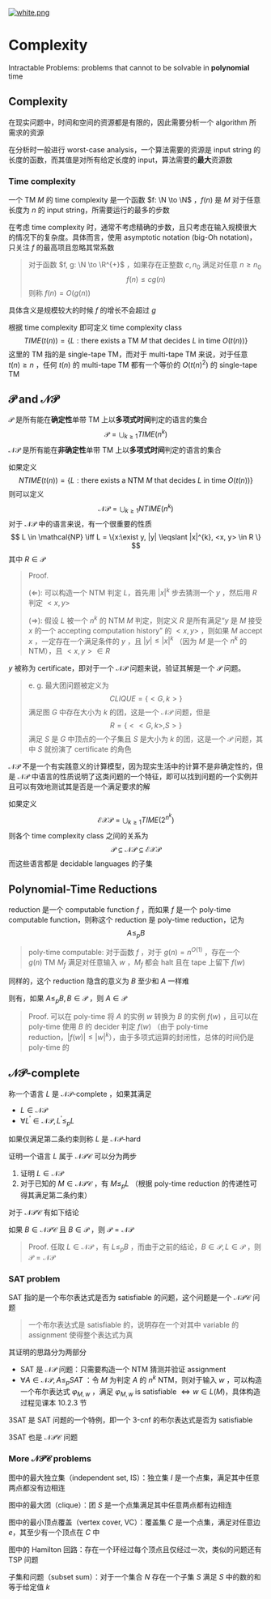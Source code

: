 [![white.png](https://i.loli.net/2019/04/11/5cae134487910.png)](https://github.com/i1123581321/NJU-open-resource)

# Complexity

Intractable Problems: problems that cannot to be solvable in **polynomial** time

## Complexity

在现实问题中，时间和空间的资源都是有限的，因此需要分析一个 algorithm 所需求的资源

在分析时一般进行 worst-case analysis，一个算法需要的资源是 input string 的长度的函数，而其值是对所有给定长度的 input，算法需要的**最大**资源数

### Time complexity

一个 TM $M$ 的 time complexity 是一个函数 $f: \N \to \N$ ，$f(n)$ 是 $M$ 对于任意长度为 $n$ 的 input string，所需要运行的最多的步数

在考虑 time complexity 时，通常不考虑精确的步数，且只考虑在输入规模很大的情况下的复杂度。具体而言，使用 asymptotic notation (big-Oh notation)，只关注 $f$ 的最高项且忽略其常系数

> 对于函数 $f, g: \N \to \R^{+}$ ，如果存在正整数 $c, n_{0}$ 满足对任意 $n \geqslant n_{0}$
> $$
> f(n) \leqslant cg(n)
> $$
> 则称 $f(n) = O(g(n))$ 

具体含义是规模较大的时候 $f$ 的增长不会超过 $g$

根据 time complexity 即可定义 time complexity class
$$
TIME(t(n)) = \{L:\text{there exists a TM }M \text{ that decides } L \text{ in time } O(t(n)) \}
$$
这里的 TM 指的是 single-tape TM，而对于 multi-tape TM 来说，对于任意 $t(n) \geqslant n$ ，任何 $t(n)$ 的 multi-tape TM 都有一个等价的 $O(t(n)^{2})$  的 single-tape TM

## $\mathcal{P}$ and $\mathcal{NP}$

$\mathcal{P}$ 是所有能在**确定性**单带 TM 上以**多项式时间**判定的语言的集合
$$
\mathcal{P} = \bigcup_{k \geqslant 1}TIME(n^{k})
$$
$\mathcal{NP}$ 是所有能在**非确定性**单带 TM 上以**多项式时间**判定的语言的集合

如果定义
$$
NTIME(t(n)) = \{L:\text{there exists a NTM }M \text{ that decides } L \text{ in time } O(t(n)) \}
$$
则可以定义
$$
\mathcal{NP} =\bigcup_{k \geqslant 1}NTIME(n^{k})
$$
对于 $\mathcal{NP}$ 中的语言来说，有一个很重要的性质
$$
L \in \mathcal{NP} \iff L = \{x:\exist y, |y| \leqslant |x|^{k}, <x, y> \in R \}
$$
其中 $R \in \mathcal{P}$

> Proof.
>
> ($\Leftarrow$): 可以构造一个 NTM 判定 $L$，首先用 $|x|^{k}$ 步去猜测一个 $y$ ，然后用 $R$ 判定 $<x, y>$ 
>
> ($\Rightarrow$): 假设 $L$ 被一个 $n^{k}$ 的 NTM $M$ 判定，则定义 $R$ 是所有满足“$y$ 是 $M$ 接受 $x$ 的一个 accepting computation history” 的 $<x, y>$ ，则如果 $M$ accept $x$ ，一定存在一个满足条件的 $y$ ，且 $|y| \leqslant |x|^{k}$ （因为 $M$ 是一个 $n^{k}$ 的 NTM），且 $<x, y> \in R$

$y$ 被称为 certificate，即对于一个 $\mathcal{NP}$ 问题来说，验证其解是一个 $\mathcal{P}$ 问题。

> e. g. 最大团问题被定义为
> $$
> CLIQUE = \{<G, k>\}
> $$
> 满足图 $G$ 中存在大小为 $k$ 的团，这是一个 $\mathcal{NP}$ 问题，但是
> $$
> R = \{<<G, k>, S>\}
> $$
> 满足 $S$ 是 $G$ 中顶点的一个子集且 $S$ 是大小为 $k$ 的团，这是一个 $\mathcal{P}$ 问题，其中 $S$ 就扮演了 certificate 的角色

$\mathcal{NP}$ 不是一个有实践意义的计算模型，因为现实生活中的计算不是非确定性的，但是 $\mathcal{NP}$ 中语言的性质说明了这类问题的一个特征，即可以找到问题的一个实例并且可以有效地测试其是否是一个满足要求的解

如果定义
$$
\mathcal{EXP} =\bigcup_{k \geqslant 1}TIME(2^{n^{k}})
$$
则各个 time complexity class 之间的关系为
$$
\mathcal{P} \subseteq \mathcal{NP} \subseteq \mathcal{EXP}
$$
而这些语言都是 decidable languages 的子集

## Polynomial-Time Reductions

reduction 是一个 computable function $f$ ，而如果 $f$ 是一个 poly-time computable function，则称这个 reduction 是 poly-time reduction，记为
$$
A \leqslant_{p}B
$$

> poly-time computable: 对于函数 $f$ ，对于 $g(n) = n^{O(1)}$ ，存在一个 $g(n)$ TM $M_{f}$ 满足对任意输入 $w$ ，$M_{f}$ 都会 halt 且在 tape 上留下 $f(w)$

同样的，这个 reduction 隐含的意义为 $B$ 至少和 $A$ 一样难

则有，如果 $A \leqslant_{p} B, B \in \mathcal{P}$ ，则 $A \in \mathcal{P}$ 

> Proof. 可以在 poly-time 将 $A$ 的实例 $w$ 转换为 $B$ 的实例 $f(w)$ ，且可以在 poly-time 使用 $B$ 的 decider 判定 $f(w)$ （由于 poly-time reduction，$|f(w)| \leqslant |w|^{k}$），由于多项式运算的封闭性，总体的时间仍是 poly-time 的

## $\mathcal{NP}$-complete

称一个语言 $L$ 是 $\mathcal{NP}$-complete ，如果其满足

* $L \in \mathcal{NP}$
* $\forall L^{\prime} \in \mathcal{NP}, L^{\prime} \leqslant_{p} L$

如果仅满足第二条约束则称 $L$ 是 $\mathcal{NP}$-hard

证明一个语言 $L$ 属于 $\mathcal{NPC}$ 可以分为两步

1. 证明 $L \in \mathcal{NP}$
2. 对于已知的 $M \in \mathcal{NPC}$ ，有 $M \leqslant_{p} L$ （根据 poly-time reduction 的传递性可得其满足第二条约束）

对于 $\mathcal{NPC}$ 有如下结论

如果 $B \in \mathcal{NPC}$ 且 $B \in \mathcal{P}$ ，则 $\mathcal{P} = \mathcal{NP}$

> Proof. 任取 $L \in \mathcal{NP}$ ，有 $L \leqslant_{p} B$ ，而由于之前的结论，$B \in \mathcal{P}, L \in \mathcal{P}$ ，则 $\mathcal{P} = \mathcal{NP}$

### SAT problem

SAT 指的是一个布尔表达式是否为 satisfiable 的问题，这个问题是一个 $\mathcal{NPC}$ 问题

> 一个布尔表达式是 satisfiable 的，说明存在一个对其中 variable 的 assignment 使得整个表达式为真

其证明的思路分为两部分

* SAT 是 $\mathcal{NP}$ 问题：只需要构造一个 NTM 猜测并验证 assignment
* $\forall A \in \mathcal{NP}, A \leqslant_{p} SAT$ ：令 $M$ 为判定 $A$ 的 $n^{k}$ NTM，则对于输入 $w$ ，可以构造一个布尔表达式 $\varphi_{M, w}$ ，满足 $\varphi_{M, w} \text{ is satisfiable } \iff w \in L(M) $，具体构造过程见课本 10.2.3 节

3SAT 是 SAT 问题的一个特例，即一个 3-cnf 的布尔表达式是否为 satisfiable

3SAT 也是 $\mathcal{NPC}$ 问题

### More $\mathcal{NPC}$ problems

图中的最大独立集（independent set, IS）：独立集 $I$ 是一个点集，满足其中任意两点都没有边相连

图中的最大团（clique）：团 $S$ 是一个点集满足其中任意两点都有边相连

图中的最小顶点覆盖（vertex cover, VC）：覆盖集 $C$ 是一个点集，满足对任意边 $e$，其至少有一个顶点在 $C$ 中

图中的 Hamilton 回路：存在一个环经过每个顶点且仅经过一次，类似的问题还有 TSP 问题

子集和问题（subset sum）：对于一个集合 $N$ 存在一个子集 $S$ 满足 $S$ 中的数的和等于给定值 $k$